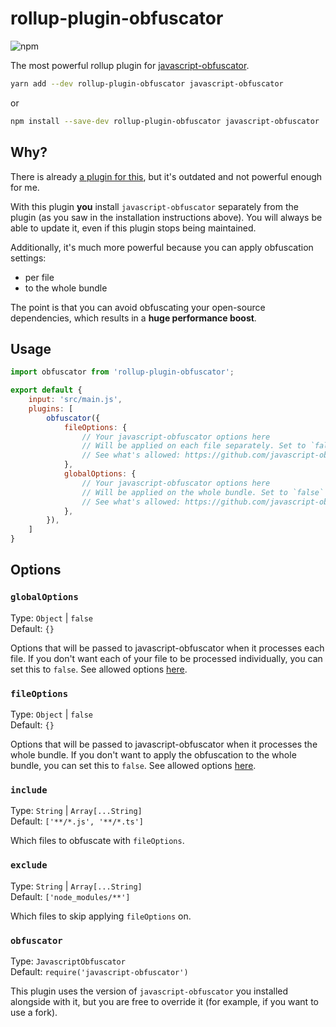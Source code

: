 # rollup-plugin-obfuscator

![npm](https://img.shields.io/npm/v/rollup-plugin-obfuscator)

The most powerful rollup plugin for [javascript-obfuscator](https://github.com/javascript-obfuscator/javascript-obfuscator).

```sh
yarn add --dev rollup-plugin-obfuscator javascript-obfuscator
```

or

```sh
npm install --save-dev rollup-plugin-obfuscator javascript-obfuscator
```

## Why?

There is already [a plugin for this](https://github.com/javascript-obfuscator/rollup-plugin-javascript-obfuscator), but it's outdated and not powerful enough for me.

With this plugin **you** install `javascript-obfuscator` separately from the plugin (as you saw in the installation instructions above). You will always be able to update it, even if this plugin stops being maintained.

Additionally, it's much more powerful because you can apply obfuscation settings:

- per file
- to the whole bundle

The point is that you can avoid obfuscating your open-source dependencies, which results in a **huge performance boost**.

## Usage

```js
import obfuscator from 'rollup-plugin-obfuscator';

export default {
	input: 'src/main.js',
	plugins: [
		obfuscator({
			fileOptions: {
				// Your javascript-obfuscator options here
				// Will be applied on each file separately. Set to `false` to disable
				// See what's allowed: https://github.com/javascript-obfuscator/javascript-obfuscator
			},
			globalOptions: {
				// Your javascript-obfuscator options here
				// Will be applied on the whole bundle. Set to `false` to disable
				// See what's allowed: https://github.com/javascript-obfuscator/javascript-obfuscator
			},
		}),
	]
}
```

## Options

### `globalOptions`

Type: `Object` | `false`<br/>
Default: `{}`

Options that will be passed to javascript-obfuscator when it processes each file. If you don't want each of your file to be processed individually, you can set this to `false`.
See allowed options [here](https://github.com/javascript-obfuscator/javascript-obfuscator).

### `fileOptions`

Type: `Object` | `false`<br/>
Default: `{}`

Options that will be passed to javascript-obfuscator when it processes the whole bundle. If you don't want to apply the obfuscation to the whole bundle, you can set this to `false`.
See allowed options [here](https://github.com/javascript-obfuscator/javascript-obfuscator).

### `include`

Type: `String` | `Array[...String]`<br/>
Default: `['**/*.js', '**/*.ts']`

Which files to obfuscate with `fileOptions`.

### `exclude`

Type: `String` | `Array[...String]`<br/>
Default: `['node_modules/**']`

Which files to skip applying `fileOptions` on.

### `obfuscator`

Type: `JavascriptObfuscator`<br/>
Default: `require('javascript-obfuscator')`

This plugin uses the version of `javascript-obfuscator` you installed alongside with it, but you are free to override it (for example, if you want to use a fork).
